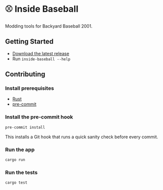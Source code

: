 # ⚾ Inside Baseball

Modding tools for Backyard Baseball 2001.

## Getting Started

- [Download the latest release](https://github.com/whatisaphone/inside-baseball/releases)
- Run `inside-baseball --help`

## Contributing

### Install prerequisites

- [Rust]
- [pre-commit]

[Rust]: https://www.rust-lang.org/
[pre-commit]: https://pre-commit.com/

### Install the pre-commit hook

```sh
pre-commit install
```

This installs a Git hook that runs a quick sanity check before every commit.

### Run the app

```sh
cargo run
```

### Run the tests

```sh
cargo test
```
